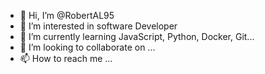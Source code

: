 - 👋 Hi, I’m @RobertAL95
- 👀 I’m interested in software Developer 
- 🌱 I’m currently learning JavaScript, Python, Docker, Git...
- 💞️ I’m looking to collaborate on ...
- 📫 How to reach me ...

<!---
RobertAL95/RobertAL95 is a ✨ special ✨ repository because its `README.md` (this file) appears on your GitHub profile.
You can click the Preview link to take a look at your changes.
--->
